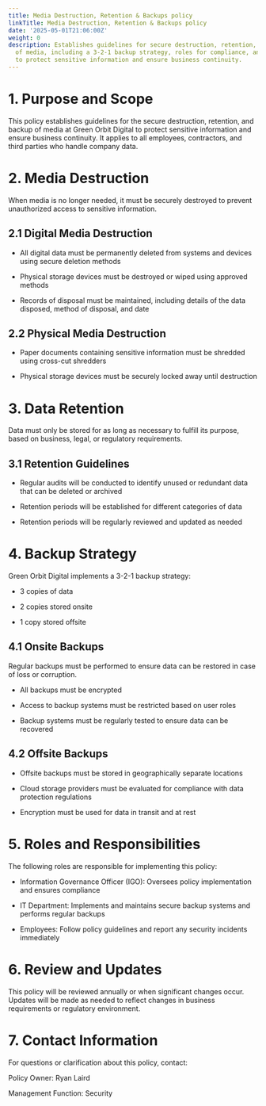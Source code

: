 ```yaml
---
title: Media Destruction, Retention & Backups policy
linkTitle: Media Destruction, Retention & Backups policy
date: '2025-05-01T21:06:00Z'
weight: 0
description: Establishes guidelines for secure destruction, retention, and backup
  of media, including a 3-2-1 backup strategy, roles for compliance, and regular reviews
  to protect sensitive information and ensure business continuity.
---
```



# 1. Purpose and Scope

This policy establishes guidelines for the secure destruction, retention, and backup of media at Green Orbit Digital to protect sensitive information and ensure business continuity. It applies to all employees, contractors, and third parties who handle company data.

# 2. Media Destruction

When media is no longer needed, it must be securely destroyed to prevent unauthorized access to sensitive information.

## 2.1 Digital Media Destruction

- All digital data must be permanently deleted from systems and devices using secure deletion methods

- Physical storage devices must be destroyed or wiped using approved methods

- Records of disposal must be maintained, including details of the data disposed, method of disposal, and date

## 2.2 Physical Media Destruction

- Paper documents containing sensitive information must be shredded using cross-cut shredders

- Physical storage devices must be securely locked away until destruction

# 3. Data Retention

Data must only be stored for as long as necessary to fulfill its purpose, based on business, legal, or regulatory requirements.

## 3.1 Retention Guidelines

- Regular audits will be conducted to identify unused or redundant data that can be deleted or archived

- Retention periods will be established for different categories of data

- Retention periods will be regularly reviewed and updated as needed

# 4. Backup Strategy

Green Orbit Digital implements a 3-2-1 backup strategy:

- 3 copies of data

- 2 copies stored onsite

- 1 copy stored offsite

## 4.1 Onsite Backups

Regular backups must be performed to ensure data can be restored in case of loss or corruption.

- All backups must be encrypted

- Access to backup systems must be restricted based on user roles

- Backup systems must be regularly tested to ensure data can be recovered

## 4.2 Offsite Backups

- Offsite backups must be stored in geographically separate locations

- Cloud storage providers must be evaluated for compliance with data protection regulations

- Encryption must be used for data in transit and at rest

# 5. Roles and Responsibilities

The following roles are responsible for implementing this policy:

- Information Governance Officer (IGO): Oversees policy implementation and ensures compliance

- IT Department: Implements and maintains secure backup systems and performs regular backups

- Employees: Follow policy guidelines and report any security incidents immediately

# 6. Review and Updates

This policy will be reviewed annually or when significant changes occur. Updates will be made as needed to reflect changes in business requirements or regulatory environment.

# 7. Contact Information

For questions or clarification about this policy, contact:

Policy Owner: Ryan Laird

Management Function: Security
